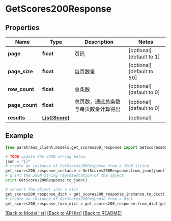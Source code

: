 # GetScores200Response


## Properties

Name | Type | Description | Notes
------------ | ------------- | ------------- | -------------
**page** | **float** | 页码 | [optional] [default to 1]
**page_size** | **float** | 每页数量 | [optional] [default to 50]
**row_count** | **float** | 总条数 | [optional] [default to 0]
**page_count** | **float** | 总页数，通过总条数与每页数量计算得出 | [optional] [default to 0]
**results** | [**List[Score]**](Score.md) |  | [optional] 

## Example

```python
from paratranz_client.models.get_scores200_response import GetScores200Response

# TODO update the JSON string below
json = "{}"
# create an instance of GetScores200Response from a JSON string
get_scores200_response_instance = GetScores200Response.from_json(json)
# print the JSON string representation of the object
print GetScores200Response.to_json()

# convert the object into a dict
get_scores200_response_dict = get_scores200_response_instance.to_dict()
# create an instance of GetScores200Response from a dict
get_scores200_response_form_dict = get_scores200_response.from_dict(get_scores200_response_dict)
```
[[Back to Model list]](../README.md#documentation-for-models) [[Back to API list]](../README.md#documentation-for-api-endpoints) [[Back to README]](../README.md)


